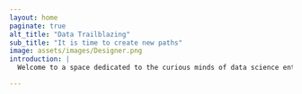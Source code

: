 ```yaml
---
layout: home
paginate: true
alt_title: "Data Trailblazing"
sub_title: "It is time to create new paths"
image: assets/images/Designer.png
introduction: |
  Welcome to a space dedicated to the curious minds of data science enthusiasts! Whether you're just beginning your journey or looking to delve deeper into this fascinating field, you've come to the right place. Explore the projects I've worked on and discover blog posts on topics that captivate me. Let's learn and innovate together!

---
```

